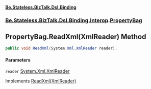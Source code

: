 #### [Be.Stateless.BizTalk.Dsl.Binding](README.md 'README')
### [Be.Stateless.BizTalk.Dsl.Binding.Interop](Be.Stateless.BizTalk.Dsl.Binding.Interop.md 'Be.Stateless.BizTalk.Dsl.Binding.Interop').[PropertyBag](PropertyBag.md 'Be.Stateless.BizTalk.Dsl.Binding.Interop.PropertyBag')

## PropertyBag.ReadXml(XmlReader) Method

```csharp
public void ReadXml(System.Xml.XmlReader reader);
```
#### Parameters

<a name='Be.Stateless.BizTalk.Dsl.Binding.Interop.PropertyBag.ReadXml(System.Xml.XmlReader).reader'></a>

`reader` [System.Xml.XmlReader](https://docs.microsoft.com/en-us/dotnet/api/System.Xml.XmlReader 'System.Xml.XmlReader')

Implements [ReadXml(XmlReader)](https://docs.microsoft.com/en-us/dotnet/api/System.Xml.Serialization.IXmlSerializable.ReadXml#System_Xml_Serialization_IXmlSerializable_ReadXml_System_Xml_XmlReader_ 'System.Xml.Serialization.IXmlSerializable.ReadXml(System.Xml.XmlReader)')